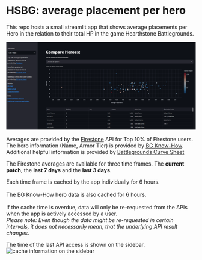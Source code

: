 # HSBG: average placement per hero
This repo hosts a small streamlit app that shows average placements per Hero in the relation to their total HP in the game 
Hearthstone Battlegrounds.

<!-- The app is published on ... -->

![image of the app layout](img/app.png)

Averages are provided by the [Firestone](https://www.firestoneapp.com/) API 
for Top 10% of Firestone users.<br>
The hero information (Name, Armor Tier) is provided by [BG Know-How](https://bgknowhow.com).<br>
Additional helpful information is provided by [Battlegrounds Curve Sheet](https://www.bgcurvesheet.com)

The Firestone averages are available for three time frames. The **current patch**, the **last 7 days** and 
the **last 3 days**.<br>

Each time frame is cached by the app individually for 6 hours.<br></br>
The BG Know-How hero data is also cached for 6 hours.<br></br>
If the cache time is overdue, data will only be re-requested from the APIs when the app is actively accessed by a user.<br>
*Please note: Even though the data might be re-requested in certain intervals, it does not necessarily mean, that the 
underlying API result changes.*

The time of the last API access is shown on the sidebar.<br>
![cache information on the sidebar](img/sidebar_cache.png)